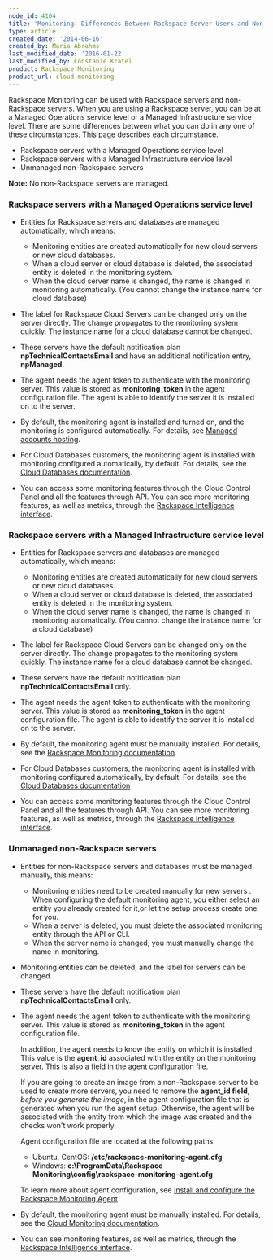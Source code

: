 ```yaml
---
node_id: 4104
title: 'Monitoring: Differences Between Rackspace Server Users and Non-Rackspace Server Users'
type: article
created_date: '2014-06-16'
created_by: Maria Abrahms
last_modified_date: '2016-01-22'
last_modified_by: Constanze Kratel
product: Rackspace Monitoring
product_url: cloud-monitoring
---
```


Rackspace Monitoring can be used with Rackspace servers and non-Rackspace servers. When you are using a Rackspace server, you can be at a Managed Operations service level or a Managed Infrastructure service level. There are some differences between what you can do in any one of these circumstances. This page describes each circumstance.

- Rackspace servers with a Managed Operations service level
- Rackspace servers with a Managed Infrastructure service level
- Unmanaged non-Rackspace servers

**Note:** No non-Rackspace servers are managed.

### Rackspace servers with a Managed Operations service level

- Entities for Rackspace servers and databases are managed automatically, which means:
  - Monitoring entities are created automatically for new cloud servers or new cloud databases.
  - When a cloud server or cloud database is deleted, the associated entity is deleted in the monitoring system.
  - When the cloud server name is changed, the name is changed in monitoring automatically. (You cannot change the instance name for cloud database)


- The label for Rackspace Cloud Servers can be changed only on the server directly. The change  propagates to the monitoring system quickly. The instance name for a cloud database cannot be changed.

- These servers have the default notification plan **npTechnicalContactsEmail** and have an additional notification entry, **npManaged**.

- The agent needs the agent token to authenticate with the monitoring server. This value is stored as **monitoring_token** in the agent configuration file. The agent is able to identify the server it is installed on to the server.

- By default, the monitoring agent is installed and turned on, and the monitoring is configured automatically. For details, see [Managed accounts hosting](https://www.rackspace.com/dedicated-servers).

- For Cloud Databases customers, the monitoring agent is installed with monitoring configured automatically, by default. For details, see the [Cloud Databases documentation](https://developer.rackspace.com/docs/cloud-databases/v1/developer-guide/).

- You can access some monitoring features through the Cloud Control Panel and all the features through API. You can see more monitoring features, as well as metrics, through the [Rackspace Intelligence interface](https://intelligence.rackspace.com/).


### Rackspace servers with a Managed Infrastructure service level

- Entities for Rackspace servers and databases are managed automatically, which means:
  - Monitoring entities are created automatically for new cloud servers or new cloud databases.
  - When a cloud server or cloud database is deleted, the associated entity is deleted in the monitoring system.
  - When the cloud server name is changed, the name is changed in monitoring automatically. (You cannot change the instance name for a cloud database)


- The label for Rackspace Cloud Servers can be changed only on the server directly. The change propagates to the monitoring system quickly. The instance name for a cloud database cannot be changed.

- These servers have the default notification plan **npTechnicalContactsEmail** only.

- The agent needs the agent token to authenticate with the monitoring server. This value is stored as **monitoring_token** in the agent configuration file. The agent is able to identify the server it is installed on to the server.

- By default, the monitoring agent must be manually installed. For details, see the [Rackspace Monitoring documentation](https://developer.rackspace.com/docs/cloud-monitoring/v1/developer-guide/#install-and-configure-the-agent).

- For Cloud Databases customers, the monitoring agent is installed with monitoring configured automatically, by default. For details, see the [Cloud Databases documentation](https://developer.rackspace.com/docs/cloud-databases/v1/developer-guide/)

- You can access some monitoring features through the Cloud Control Panel and all the features through API. You can see more monitoring features, as well as metrics, through the [Rackspace Intelligence interface](https://intelligence.rackspace.com/).

### Unmanaged non-Rackspace servers

- Entities for non-Rackspace servers and databases must be managed manually, this means:
  - Monitoring entities need to be created manually for new servers . When configuring the default monitoring agent, you either select an entity you already created for it,or let the setup process create one for you.
  - When a server is deleted, you must delete the associated monitoring entity through the API or CLI.
  - When the server name is changed, you must manually change the name in monitoring.


- Monitoring entities can be deleted, and the label for servers can be changed.

- These servers have the default notification plan **npTechnicalContactsEmail** only.

- The agent needs the agent token to authenticate with the monitoring server. This value is stored as **monitoring_token** in the agent configuration file.

  In addition, the agent needs to know the entity on which it is installed. This value is the **agent_id** associated with the entity on the monitoring server. This is also a field in the agent configuration file.

  If you are going to create an image from a non-Rackspace server to be used to create more servers, you need to remove the **agent_id field**, *before you generate the image*, in the agent configuration file that is generated when you run the agent setup. Otherwise, the agent will be associated with the entity from which the image was created and the checks won't work properly.

  Agent configuration file are located at the following paths:
  - Ubuntu, CentOS: **/etc/rackspace-monitoring-agent.cfg**
  - Windows: **c:\ProgramData\Rackspace Monitoring\config\rackspace-monitoring-agent.cfg**

  To learn more about agent configuration, see [Install and configure the Rackspace Monitoring Agent](/how-to/install-and-configure-the-rackspace-monitoring-agent).

- By default, the monitoring agent must be manually installed. For details, see the [Cloud Monitoring documentation](https://developer.rackspace.com/docs/cloud-monitoring/v1/developer-guide/#install-and-configure-the-agent).

- You can see monitoring features, as well as metrics, through the [Rackspace Intelligence interface](https://intelligence.rackspace.com/).
